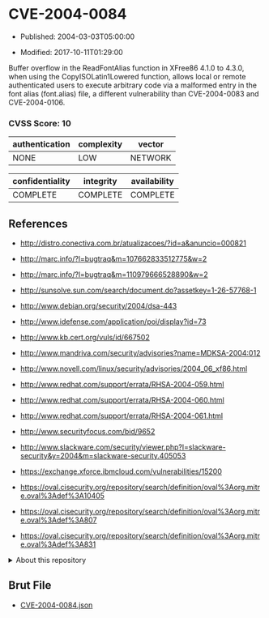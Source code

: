 # CVE-2004-0084

- Published: 2004-03-03T05:00:00

- Modified: 2017-10-11T01:29:00

Buffer overflow in the ReadFontAlias function in XFree86 4.1.0 to 4.3.0, when using the CopyISOLatin1Lowered function, allows local or remote authenticated users to execute arbitrary code via a malformed entry in the font alias (font.alias) file, a different vulnerability than CVE-2004-0083 and CVE-2004-0106.

### CVSS Score: **10**

| authentication | complexity | vector |
| --- | --- | --- |
| NONE | LOW | NETWORK |

| confidentiality | integrity | availability |
| --- | --- | --- |
| COMPLETE | COMPLETE | COMPLETE |

## References

* http://distro.conectiva.com.br/atualizacoes/?id=a&anuncio=000821

* http://marc.info/?l=bugtraq&m=107662833512775&w=2

* http://marc.info/?l=bugtraq&m=110979666528890&w=2

* http://sunsolve.sun.com/search/document.do?assetkey=1-26-57768-1

* http://www.debian.org/security/2004/dsa-443

* http://www.idefense.com/application/poi/display?id=73

* http://www.kb.cert.org/vuls/id/667502

* http://www.mandriva.com/security/advisories?name=MDKSA-2004:012

* http://www.novell.com/linux/security/advisories/2004_06_xf86.html

* http://www.redhat.com/support/errata/RHSA-2004-059.html

* http://www.redhat.com/support/errata/RHSA-2004-060.html

* http://www.redhat.com/support/errata/RHSA-2004-061.html

* http://www.securityfocus.com/bid/9652

* http://www.slackware.com/security/viewer.php?l=slackware-security&y=2004&m=slackware-security.405053

* https://exchange.xforce.ibmcloud.com/vulnerabilities/15200

* https://oval.cisecurity.org/repository/search/definition/oval%3Aorg.mitre.oval%3Adef%3A10405

* https://oval.cisecurity.org/repository/search/definition/oval%3Aorg.mitre.oval%3Adef%3A807

* https://oval.cisecurity.org/repository/search/definition/oval%3Aorg.mitre.oval%3Adef%3A831

<details>
<summary>About this repository</summary> 

  This repository is part of the project [Live Hack CVE](https://github.com/Live-Hack-CVE). Main website can be found [www.live-hack.org](https://www.live-hack.org) 
  
  Made by [Sn0wAlice](https://github.com/Sn0wAlice) for the people that care about security and need to have a feed of the latest CVEs. Hope you enjoy it, don't forget to star the repo and follow me on [Twitter](https://twitter.com/Sn0wAlice) and [Github](https://github.com/Sn0wAlice). And that is my [personnal website](https://www.alice-snow.me/)

  - [Home Page](https://github.com/Live-Hack-CVE)
  - [Framework](https://github.com/Live-Hack-CVE/cve-framework)
  - [CVE database](https://github.com/Live-Hack-CVE/full_database)
  - [Changelog](https://github.com/Live-Hack-CVE/Changelog)
</details>

## Brut File

* [CVE-2004-0084.json](https://raw.githubusercontent.com/Live-Hack-CVE/full_database/main/cves/2004/CVE-2004-0084.json)

